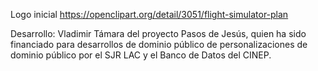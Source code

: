 Logo inicial
	https://openclipart.org/detail/3051/flight-simulator-plan

Desarrollo: Vladimir Támara del proyecto Pasos de Jesús, quien ha
  sido financiado para desarrollos de dominio público de personalizaciones
  de dominio público por el SJR LAC y el Banco de Datos del CINEP.
